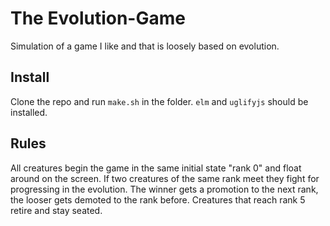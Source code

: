 The Evolution-Game
==================

Simulation of a game I like and that is loosely based on evolution.

Install
-------
Clone the repo and run `make.sh` in the folder. `elm` and `uglifyjs` should be installed.

Rules
-----
All creatures begin the game in the same initial state "rank 0" and float around on the screen. If two creatures of the same rank meet they fight for progressing in the evolution. The winner gets a promotion to the next rank, the looser gets demoted to the rank before. Creatures that reach rank 5 retire and stay seated.
